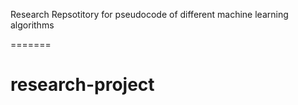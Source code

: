 
Research Repsotitory for pseudocode of different machine learning algorithms

=======
# research-project
